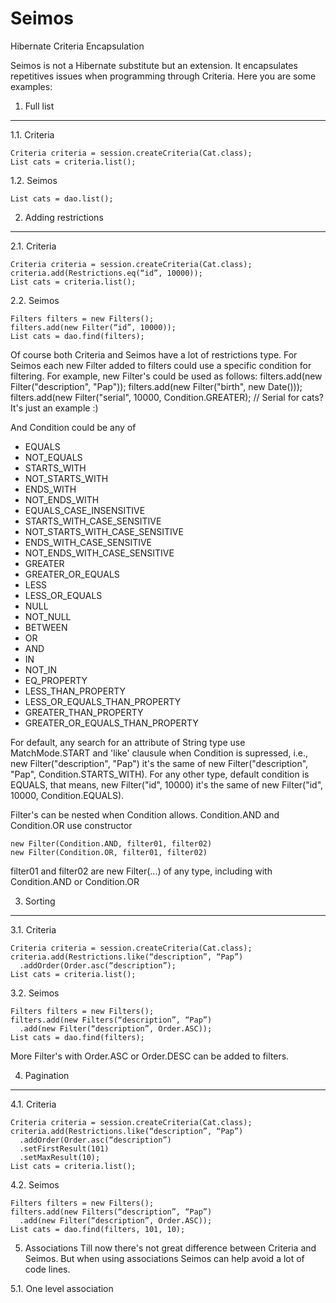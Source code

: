 Seimos
======

Hibernate Criteria Encapsulation

Seimos is not a Hibernate substitute but an extension. It encapsulates repetitives issues when programming through 
Criteria. Here you are some examples:

1. Full list
------------
  1.1. Criteria

    Criteria criteria = session.createCriteria(Cat.class);    
    List cats = criteria.list();

  1.2. Seimos
  
    List cats = dao.list();
    
2. Adding restrictions
----------------------
  2.1. Criteria

    Criteria criteria = session.createCriteria(Cat.class);
    criteria.add(Restrictions.eq(“id”, 10000));
    List cats = criteria.list();
    
  2.2. Seimos
  
    Filters filters = new Filters();
    filters.add(new Filter(“id”, 10000));
    List cats = dao.find(filters);
    
  Of course both Criteria and Seimos have a lot of restrictions type. For Seimos each new Filter added to filters could use a specific condition for filtering. For example, new Filter's could be used as follows:
    filters.add(new Filter("description", "Pap"));
    filters.add(new Filter("birth", new Date()));
    filters.add(new Filter("serial", 10000, Condition.GREATER);  // Serial for cats? It's just an example :)
    
  And Condition could be any of 
    
  * EQUALS
  * NOT_EQUALS
  * STARTS_WITH
  * NOT_STARTS_WITH
  * ENDS_WITH
  * NOT_ENDS_WITH
  * EQUALS_CASE_INSENSITIVE
  * STARTS_WITH_CASE_SENSITIVE
  * NOT_STARTS_WITH_CASE_SENSITIVE
  * ENDS_WITH_CASE_SENSITIVE
  * NOT_ENDS_WITH_CASE_SENSITIVE
  * GREATER
  * GREATER_OR_EQUALS
  * LESS
  * LESS_OR_EQUALS
  * NULL
  * NOT_NULL
  * BETWEEN
  * OR
  * AND
  * IN
  * NOT_IN
  * EQ_PROPERTY
  * LESS_THAN_PROPERTY
  * LESS_OR_EQUALS_THAN_PROPERTY
  * GREATER_THAN_PROPERTY
  * GREATER_OR_EQUALS_THAN_PROPERTY
  
  For default, any search for an attribute of String type use MatchMode.START and 'like' clausule when Condition is supressed, i.e., new Filter("description", "Pap") it's the same of new Filter("description", "Pap", Condition.STARTS_WITH). For any other type, default condition is EQUALS, that means, new Filter("id", 10000) it's the same of new Filter("id", 10000, Condition.EQUALS).
    
  Filter's can be nested when Condition allows. Condition.AND and Condition.OR use constructor

    new Filter(Condition.AND, filter01, filter02)
    new Filter(Condition.OR, filter01, filter02)
  
  filter01 and filter02 are new Filter(...) of any type, including with Condition.AND or Condition.OR
    
3. Sorting
----------
  3.1. Criteria

    Criteria criteria = session.createCriteria(Cat.class);
    criteria.add(Restrictions.like(“description”, “Pap”)
      .addOrder(Order.asc(“description”);
    List cats = criteria.list();
    
  3.2. Seimos
  
    Filters filters = new Filters();
    filters.add(new Filters(“description”, “Pap”)
      .add(new Filter(“description”, Order.ASC));
    List cats = dao.find(filters);
    
  More Filter's with Order.ASC or Order.DESC can be added to filters.
  
4. Pagination
-------------
  4.1. Criteria

    Criteria criteria = session.createCriteria(Cat.class);
    criteria.add(Restrictions.like(“description”, “Pap”)
      .addOrder(Order.asc(“description”)
      .setFirstResult(101)
      .setMaxResult(10);
    List cats = criteria.list();

  4.2. Seimos
  
    Filters filters = new Filters();
    filters.add(new Filters(“description”, “Pap”)
      .add(new Filter(“description”, Order.ASC));
    List cats = dao.find(filters, 101, 10);
    
5. Associations
  Till now there's not great difference between Criteria and Seimos. But when using associations Seimos can help avoid a lot of code lines.

  5.1. One level association
  
